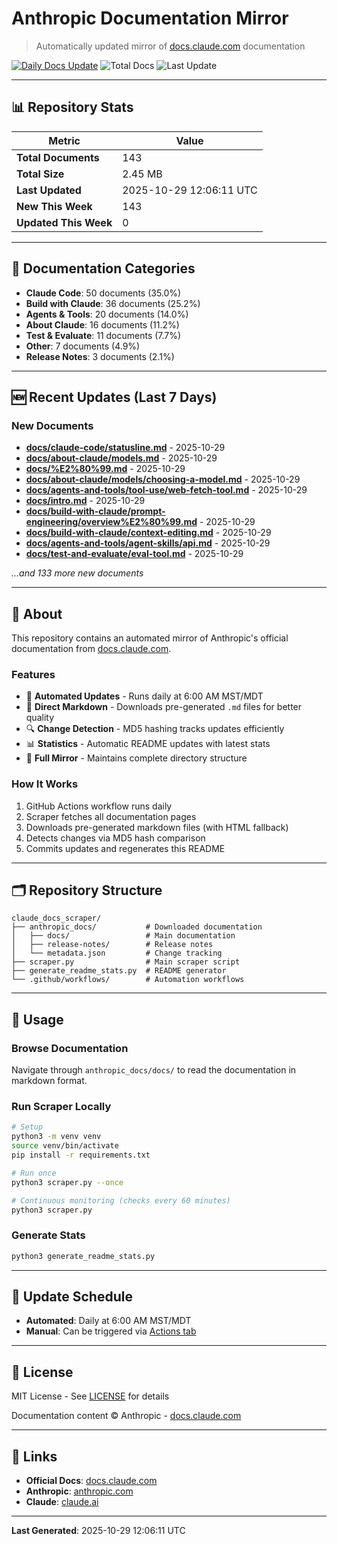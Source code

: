 # Anthropic Documentation Mirror

> Automatically updated mirror of [docs.claude.com](https://docs.claude.com) documentation

[![Daily Docs Update](https://github.com/seanGSISG/claude_docs_scraper/actions/workflows/daily-scraper.yml/badge.svg)](https://github.com/seanGSISG/claude_docs_scraper/actions/workflows/daily-scraper.yml)
![Total Docs](https://img.shields.io/badge/total_docs-143-blue)
![Last Update](https://img.shields.io/badge/last_update-2025--10--29-green)

---

## 📊 Repository Stats

| Metric | Value |
|--------|-------|
| **Total Documents** | 143 |
| **Total Size** | 2.45 MB |
| **Last Updated** | 2025-10-29 12:06:11 UTC |
| **New This Week** | 143 |
| **Updated This Week** | 0 |

---

## 📂 Documentation Categories

- **Claude Code**: 50 documents (35.0%)
- **Build with Claude**: 36 documents (25.2%)
- **Agents & Tools**: 20 documents (14.0%)
- **About Claude**: 16 documents (11.2%)
- **Test & Evaluate**: 11 documents (7.7%)
- **Other**: 7 documents (4.9%)
- **Release Notes**: 3 documents (2.1%)

---

## 🆕 Recent Updates (Last 7 Days)

### New Documents

- **[docs/claude-code/statusline.md](https://docs.claude.com/en/docs/claude-code/statusline)** - 2025-10-29
- **[docs/about-claude/models.md](https://docs.claude.com/en/docs/about-claude/models)** - 2025-10-29
- **[docs/%E2%80%99.md](https://docs.claude.com/en/docs/%E2%80%99)** - 2025-10-29
- **[docs/about-claude/models/choosing-a-model.md](https://docs.claude.com/en/docs/about-claude/models/choosing-a-model)** - 2025-10-29
- **[docs/agents-and-tools/tool-use/web-fetch-tool.md](https://docs.claude.com/en/docs/agents-and-tools/tool-use/web-fetch-tool)** - 2025-10-29
- **[docs/intro.md](https://docs.claude.com/en/docs/intro)** - 2025-10-29
- **[docs/build-with-claude/prompt-engineering/overview%E2%80%99.md](https://docs.claude.com/en/docs/build-with-claude/prompt-engineering/overview%E2%80%99)** - 2025-10-29
- **[docs/build-with-claude/context-editing.md](https://docs.claude.com/en/docs/build-with-claude/context-editing)** - 2025-10-29
- **[docs/agents-and-tools/agent-skills/api.md](https://docs.claude.com/en/docs/agents-and-tools/agent-skills/api)** - 2025-10-29
- **[docs/test-and-evaluate/eval-tool.md](https://docs.claude.com/en/docs/test-and-evaluate/eval-tool)** - 2025-10-29

_...and 133 more new documents_


---

## 📖 About

This repository contains an automated mirror of Anthropic's official documentation from [docs.claude.com](https://docs.claude.com).

### Features

- 🤖 **Automated Updates** - Runs daily at 6:00 AM MST/MDT
- 📝 **Direct Markdown** - Downloads pre-generated `.md` files for better quality
- 🔍 **Change Detection** - MD5 hashing tracks updates efficiently
- 📊 **Statistics** - Automatic README updates with latest stats
- 🔄 **Full Mirror** - Maintains complete directory structure

### How It Works

1. GitHub Actions workflow runs daily
2. Scraper fetches all documentation pages
3. Downloads pre-generated markdown files (with HTML fallback)
4. Detects changes via MD5 hash comparison
5. Commits updates and regenerates this README

---

## 🗂️ Repository Structure

```
claude_docs_scraper/
├── anthropic_docs/           # Downloaded documentation
│   ├── docs/                 # Main documentation
│   ├── release-notes/        # Release notes
│   └── metadata.json         # Change tracking
├── scraper.py                # Main scraper script
├── generate_readme_stats.py  # README generator
└── .github/workflows/        # Automation workflows
```

---

## 🚀 Usage

### Browse Documentation

Navigate through `anthropic_docs/docs/` to read the documentation in markdown format.

### Run Scraper Locally

```bash
# Setup
python3 -m venv venv
source venv/bin/activate
pip install -r requirements.txt

# Run once
python3 scraper.py --once

# Continuous monitoring (checks every 60 minutes)
python3 scraper.py
```

### Generate Stats

```bash
python3 generate_readme_stats.py
```

---

## 📅 Update Schedule

- **Automated**: Daily at 6:00 AM MST/MDT
- **Manual**: Can be triggered via [Actions tab](https://github.com/seanGSISG/claude_docs_scraper/actions)

---

## 📜 License

MIT License - See [LICENSE](LICENSE) for details

Documentation content © Anthropic - [docs.claude.com](https://docs.claude.com)

---

## 🔗 Links

- **Official Docs**: [docs.claude.com](https://docs.claude.com)
- **Anthropic**: [anthropic.com](https://www.anthropic.com)
- **Claude**: [claude.ai](https://claude.ai)

---

**Last Generated**: 2025-10-29 12:06:11 UTC
